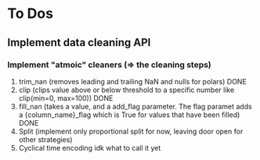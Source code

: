 # To Dos

## Implement data cleaning API

### Implement "atmoic" cleaners (=> the cleaning steps)

1. trim_nan (removes leading and trailing NaN and nulls for polars) DONE
2. clip (clips value above or below threshold to a specific number like clip(min=0, max=100)) DONE
3. fill_nan (takes a value, and a add_flag parameter. The flag paramet adds a {column_name}_flag which is True for values that have been filled) DONE
4. Split (implement only proportional split for now, leaving door open for other strategies)
5. Cyclical time encoding idk what to call it yet
